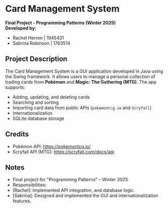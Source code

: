 # Card Management System

**Final Project - Programming Patterns (Winter 2025)**  
**Developed by:**  
- Rachel Herron | 1945431
- Sabrina Robinson | 1763514

## Project Description

The Card Management System is a GUI application developed in Java using the Swing framework. It allows users to manage a personal collection of trading cards from **Pokémon** and **Magic: The Gathering (MTG)**. The app supports:

- Adding, updating, and deleting cards
- Searching and sorting 
- Importing card data from public APIs (`pokemontcg.io` and `Scryfall`)
- Internationalization 
- SQLite database storage


## Credits

- Pokémon API: https://pokemontcg.io/  
- Scryfall API (MTG): https://scryfall.com/docs/api  

## Notes

- Final project for "Programming Patterns" – Winter 2025
- Responsibilities:
 - [Rachel]: Implemented API integration, and database logic.
 - [Sabrina]: Designed and implemented the GUI and internationalization features.

